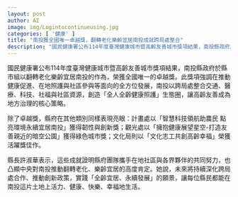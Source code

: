 ```yaml
---
layout: post
author: AI
image: img/Logintocontinueusing.jpg
categories: [ '健康' ]
title: "南投獲全國唯一卓越獎，翻轉老化樂齡宜居南投成就跨局處整合"
description: "國民健康署公布114年度臺灣健康城市暨高齡友善城市獎項結果，南投縣政府於縣市組以「翻轉老化樂齡宜居南投」的作為，榮獲全國唯一的卓越獎。此獎強調在推動健康促進、在地照護與社區參與等面向的全方位發展，南投以跨局處整合交通、醫療、科技、社福與社區資源，創造「全人全齡健康照護」生態圈，讓高齡友善成為地方治理的核心策略。除了卓越獎，縣府在其他類別同樣表現亮眼：計畫處以「智慧科技領航助農民 點亮環境永續宜居南投」獲得韌性與創新獎；觀光處以「擁抱健康展望星空-打造友善親近的暗空公園」獲得綠色城市獎；文化局則以「文化志工共創高齡幸福」榮獲活躍獎佳作。縣長許淑華表示，這些成就證明縣府團隊攜手在地社區與各界夥伴的共同努力，並凸顯中央對南投推動翻轉老化、樂齡宜居的高度肯定。她說，未來將持續深化跨局處合作、推動創新政策，實踐「全齡宜居、永續發展」的願景，讓每位縣民都能在南投這片土地上活力、健康、快樂、幸福地生活。"
---
```

國民健康署公布114年度臺灣健康城市暨高齡友善城市獎項結果，南投縣政府於縣市組以翻轉老化樂齡宜居南投的作為，榮獲全國唯一的卓越獎。此獎項強調在推動健康促進、在地照護與社區參與等面向的全方位發展，南投以跨局處整合交通、醫療、科技、社福與社區資源，創造「全人全齡健康照護」生態圈，讓高齡友善成為地方治理的核心策略。

除了卓越獎，縣府在其他類別同樣表現亮眼：計畫處以「智慧科技領航助農民 點亮環境永續宜居南投」獲得韌性與創新獎；觀光處以「擁抱健康展望星空-打造友善親近的暗空公園」獲得綠色城市獎；文化局則以「文化志工共創高齡幸福」榮獲活躍獎佳作。

縣長許淑華表示，這些成就證明縣府團隊攜手在地社區與各界夥伴的共同努力，也凸顯中央對南投推動翻轉老化、樂齡宜居的高度肯定。她說，未來將持續深化跨局處合作、推動創新政策，實踐「全齡宜居、永續發展」的願景，讓每位縣民都能在南投這片土地上活力、健康、快樂、幸福地生活。